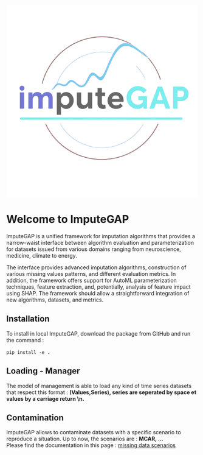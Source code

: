 ![My Logo](assets/logo_imputegab.png)

# Welcome to ImputeGAP
ImputeGAP is a unified framework for imputation algorithms that provides a narrow-waist interface between algorithm evaluation and parameterization for datasets issued from various domains ranging from neuroscience, medicine, climate to energy.

The interface provides advanced imputation algorithms, construction of various missing values patterns, and different evaluation metrics. In addition, the framework offers support for AutoML parameterization techniques, feature extraction, and, potentially, analysis of feature impact using SHAP. The framework should allow a straightforward integration of new algorithms, datasets, and metrics.


## Installation
To install in local ImputeGAP, download the package from GitHub and run the command : 

```pip install -e .``` 

## Loading - Manager
The model of management is able to load any kind of time series datasets that respect this format : <b>(Values,Series), series are seperated by space et values by a carriage return \n.</b>

## Contamination
ImputeGAP allows to contaminate datasets with a specific scenario to reproduce a situation. Up to now, the scenarios are : <b>MCAR, ...</b><br />
Please find the documentation in this page : <a href="https://github.com/eXascaleInfolab/ImputeGAP/tree/main/imputegap/contamination#readme" >missing data scenarios</a>